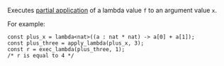 Executes [partial application](https://en.wikipedia.org/wiki/Partial_application) of a lambda value `f` to an argument value `x`.

For example:
```archetype
const plus_x = lambda<nat>((a : nat * nat) -> a[0] + a[1]);
const plus_three = apply_lambda(plus_x, 3);
const r = exec_lambda(plus_three, 1);
/* r is equal to 4 */
```
